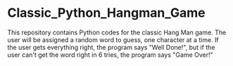 # Classic_Python_Hangman_Game
This repository contains Python codes for the classic Hang Man game. The user will be assigned a random word to guess, one character at a time. If the user gets everything right, the program says "Well Done!", but if the user can't get the word right in 6 tries, the program says "Game Over!" 
